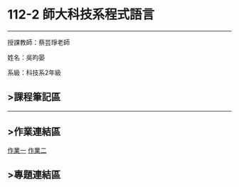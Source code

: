 # 112-2 師大科技系程式語言
---
授課教師：蔡芸琤老師

姓名：吳昀晏

系級：科技系2年級

## >課程筆記區
***
## >作業連結區
[作業一](https://github.com/41171201H/Pl/blob/a0d9141d68062e2935ba6f446e64732d5a989f84/hw1.ipynb)
[作業二](https://github.com/41171201H/Pl/blob/main/HW2.ipynb)
## >專題連結區

